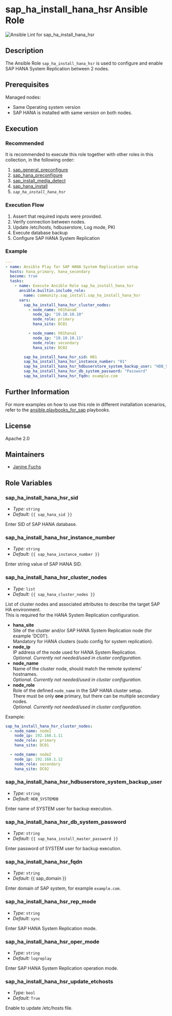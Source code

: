 <!-- BEGIN Title -->
# sap_ha_install_hana_hsr Ansible Role
<!-- END Title -->
![Ansible Lint for sap_ha_install_hana_hsr](https://github.com/sap-linuxlab/community.sap_install/actions/workflows/ansible-lint-sap_ha_install_hana_hsr.yml/badge.svg)

## Description
<!-- BEGIN Description -->
The Ansible Role `sap_ha_install_hana_hsr` is used to configure and enable SAP HANA System Replication between 2 nodes.
<!-- END Description -->

<!-- BEGIN Dependencies -->
<!-- END Dependencies -->

<!-- BEGIN Prerequisites -->
## Prerequisites
Managed nodes:
- Same Operating system version
- SAP HANA is installed with same version on both nodes.
<!-- END Prerequisites -->

## Execution
<!-- BEGIN Execution -->
<!-- END Execution -->

<!-- BEGIN Execution Recommended -->
### Recommended
It is recommended to execute this role together with other roles in this collection, in the following order:
1. [sap_general_preconfigure](https://github.com/sap-linuxlab/community.sap_install/tree/main/roles/sap_general_preconfigure)
2. [sap_hana_preconfigure](https://github.com/sap-linuxlab/community.sap_install/tree/main/roles/sap_hana_preconfigure)
3. [sap_install_media_detect](https://github.com/sap-linuxlab/community.sap_install/tree/main/roles/sap_install_media_detect)
4. [sap_hana_install](https://github.com/sap-linuxlab/community.sap_install/tree/main/roles/sap_hana_install)
5. *`sap_ha_install_hana_hsr`*
<!-- END Execution Recommended -->

### Execution Flow
<!-- BEGIN Execution Flow -->
1. Assert that required inputs were provided.
2. Verify connection between nodes.
3. Update /etc/hosts, hdbuserstore, Log mode, PKI
4. Execute database backup
5. Configure SAP HANA System Replication
<!-- END Execution Flow -->

### Example
<!-- BEGIN Execution Example -->
```yaml
---
- name: Ansible Play for SAP HANA System Replication setup
  hosts: hana_primary, hana_secondary
  become: true
  tasks:
    - name: Execute Ansible Role sap_ha_install_hana_hsr
      ansible.builtin.include_role:
        name: community.sap_install.sap_ha_install_hana_hsr
      vars:
        sap_ha_install_hana_hsr_cluster_nodes:
          - node_name: h01hana0
            node_ip: "10.10.10.10"
            node_role: primary
            hana_site: DC01

          - node_name: h01hana1
            node_ip: "10.10.10.11"
            node_role: secondary
            hana_site: DC02

        sap_ha_install_hana_hsr_sid: H01
        sap_ha_install_hana_hsr_instance_number: "01"
        sap_ha_install_hana_hsr_hdbuserstore_system_backup_user: "HDB_SYSTEMDB"
        sap_ha_install_hana_hsr_db_system_password: "Password"
        sap_ha_install_hana_hsr_fqdn: example.com
```
<!-- END Execution Example -->

<!-- BEGIN Role Tags -->
<!-- END Role Tags -->

<!-- BEGIN Further Information -->
## Further Information
For more examples on how to use this role in different installation scenarios, refer to the [ansible.playbooks_for_sap](https://github.com/sap-linuxlab/ansible.playbooks_for_sap) playbooks.
<!-- END Further Information -->

## License
<!-- BEGIN License -->
Apache 2.0
<!-- END License -->

## Maintainers
<!-- BEGIN Maintainers -->
- [Janine Fuchs](https://github.com/ja9fuchs)
<!-- END Maintainers -->

## Role Variables
<!-- BEGIN Role Variables -->
### sap_ha_install_hana_hsr_sid

- _Type:_ `string`
- _Default:_ `{{ sap_hana_sid }}`

Enter SID of SAP HANA database.

### sap_ha_install_hana_hsr_instance_number

- _Type:_ `string`
- _Default:_ `{{ sap_hana_instance_number }}`

Enter string value of SAP HANA SID.

### sap_ha_install_hana_hsr_cluster_nodes

- _Type:_ `list`
- _Default:_ `{{ sap_hana_cluster_nodes }}`

List of cluster nodes and associated attributes to describe the target SAP HA environment.<br>
This is required for the HANA System Replication configuration.<br>

- **hana_site**<br>
    Site of the cluster and/or SAP HANA System Replication node (for example 'DC01').<br>Mandatory for HANA clusters (sudo config for system replication).
- **node_ip**<br>
    IP address of the node used for HANA System Replication.<br>_Optional. Currently not needed/used in cluster configuration._
- **node_name**<br>
    Name of the cluster node, should match the remote systems' hostnames.<br>_Optional. Currently not needed/used in cluster configuration._
- **node_role**<br>
    Role of the defined `node_name` in the SAP HANA cluster setup.<br>There must be only **one** primary, but there can be multiple secondary nodes.<br>_Optional. Currently not needed/used in cluster configuration._

Example:

```yaml
sap_ha_install_hana_hsr_cluster_nodes:
  - node_name: node1
    node_ip: 192.168.1.11
    node_role: primary
    hana_site: DC01

  - node_name: node2
    node_ip: 192.168.1.12
    node_role: secondary
    hana_site: DC02
```

### sap_ha_install_hana_hsr_hdbuserstore_system_backup_user

- _Type:_ `string`
- _Default:_ `HDB_SYSTEMDB`

Enter name of SYSTEM user for backup execution.

### sap_ha_install_hana_hsr_db_system_password

- _Type:_ `string`
- _Default:_ `{{ sap_hana_install_master_password }}`

Enter password of SYSTEM user for backup execution.

### sap_ha_install_hana_hsr_fqdn

- _Type:_ `string`
- _Default:_ {{ sap_domain }}

Enter domain of SAP system, for example `example.com`.

### sap_ha_install_hana_hsr_rep_mode

- _Type:_ `string`
- _Default:_ `sync`

Enter SAP HANA System Replication mode.

### sap_ha_install_hana_hsr_oper_mode

- _Type:_ `string`
- _Default:_ `logreplay`

Enter SAP HANA System Replication operation mode.

### sap_ha_install_hana_hsr_update_etchosts
- _Type:_ `bool`
- _Default:_ `True`

Enable to update /etc/hosts file.
<!-- END Role Variables -->